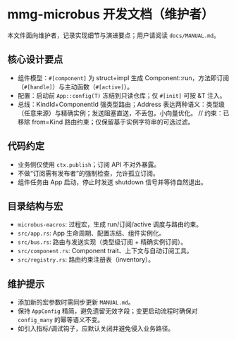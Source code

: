 # mmg-microbus 开发文档（维护者）

本文件面向维护者，记录实现细节与演进要点；用户请阅读 `docs/MANUAL.md`。

## 核心设计要点
- 组件模型：`#[component]` 为 struct+impl 生成 Component::run，方法即订阅（`#[handle]`）与主动函数（`#[active]`）。
- 配置：启动前 `App::config(T)` 冻结到只读仓库；仅 `#[init]` 可按 &T 注入。
- 总线：KindId+ComponentId 强类型路由；Address 表达两种语义：类型级（任意来源）与精确实例；发送阻塞直送，不丢包，小向量优化。
// 约束：已移除 from=Kind 路由约束；仅保留基于实例字符串的可选过滤。

## 代码约定
- 业务侧仅使用 `ctx.publish`；订阅 API 不对外暴露。
- 不做“订阅需有发布者”的强制检查，允许孤立订阅。
- 组件任务由 App 启动，停止时发送 shutdown 信号并等待自然退出。

## 目录结构与宏
- `microbus-macros`: 过程宏，生成 run/订阅/active 调度与路由约束。
- `src/app.rs`: App 生命周期、配置冻结、组件实例化。
- `src/bus.rs`: 路由与发送实现（类型级订阅 + 精确实例订阅）。
- `src/component.rs`: Component trait、上下文与自动订阅工具。
- `src/registry.rs`: 路由约束注册表（inventory）。

## 维护提示
- 添加新的宏参数时需同步更新 `MANUAL.md`。
- 保持 `AppConfig` 精简，避免遗留无效字段；变更启动流程时确保对 `config_many` 的幂等语义不变。
- 如引入指标/调试钩子，应默认关闭并避免侵入业务路径。

